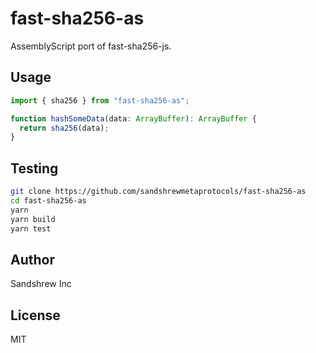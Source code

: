 # fast-sha256-as

AssemblyScript port of fast-sha256-js.

## Usage

```js
import { sha256 } from "fast-sha256-as";

function hashSomeData(data: ArrayBuffer): ArrayBuffer {
  return sha256(data);
}
```

## Testing

```sh
git clone https://github.com/sandshrewmetaprotocols/fast-sha256-as
cd fast-sha256-as
yarn
yarn build
yarn test
```

## Author

Sandshrew Inc

## License

MIT
